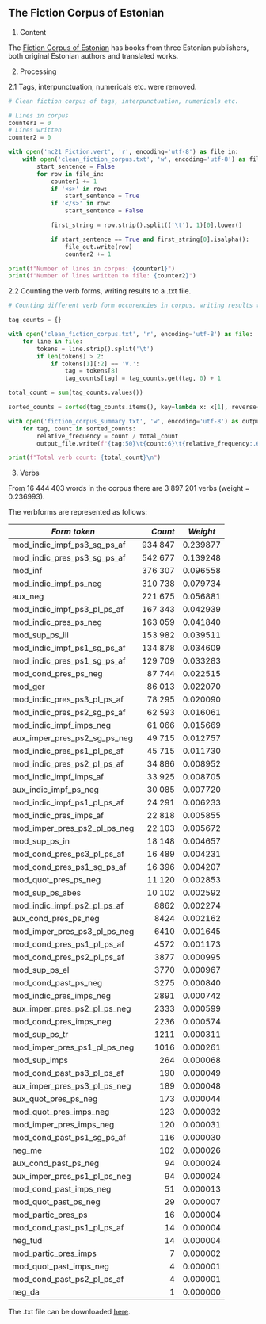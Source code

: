 ## The Fiction Corpus of Estonian

1. Content

The [Fiction Corpus of Estonian](https://entu.keeleressursid.ee/api2/file-24768?key=G3qonxL3kavZ1NGJ79jk7eIamFRkoLZBMkHCc8jVgudimdUDeSZC5XKrn6U0wxhj) has books from three Estonian publishers, both original Estonian authors and translated works.

2. Processing

2.1 Tags, interpunctuation, numericals etc. were removed.

```python
# Clean fiction corpus of tags, interpunctuation, numericals etc.

# Lines in corpus
counter1 = 0
# Lines written
counter2 = 0

with open('nc21_Fiction.vert', 'r', encoding='utf-8') as file_in:
    with open('clean_fiction_corpus.txt', 'w', encoding='utf-8') as file_out:
        start_sentence = False
        for row in file_in:
            counter1 += 1
            if '<s>' in row:
                start_sentence = True
            if '</s>' in row:
                start_sentence = False

            first_string = row.strip().split(('\t'), 1)[0].lower()

            if start_sentence == True and first_string[0].isalpha():
                file_out.write(row)
                counter2 += 1

print(f"Number of lines in corpus: {counter1}")
print(f"Number of lines written to file: {counter2}")
```

2.2 Counting the verb forms, writing results to a .txt file.

```python
# Counting different verb form occurencies in corpus, writing results to .txt file

tag_counts = {}

with open('clean_fiction_corpus.txt', 'r', encoding='utf-8') as file:
    for line in file:
        tokens = line.strip().split('\t')
        if len(tokens) > 2:
            if tokens[1][:2] == 'V.':
                tag = tokens[8]
                tag_counts[tag] = tag_counts.get(tag, 0) + 1

total_count = sum(tag_counts.values())

sorted_counts = sorted(tag_counts.items(), key=lambda x: x[1], reverse=True)

with open('fiction_corpus_summary.txt', 'w', encoding='utf-8') as output_file:
    for tag, count in sorted_counts:
        relative_frequency = count / total_count
        output_file.write(f"{tag:50}\t{count:6}\t{relative_frequency:.6f}\n")

print(f"Total verb count: {total_count}\n")
```

3. Verbs

From 16 444 403 words in the corpus there are 3 897 201 verbs (weight = 0.236993).

The verbforms are represented as follows:

| *Form token* | *Count* | *Weight* |
| --- | ---: | --- |
| mod_indic_impf_ps3_sg_ps_af                   | 934 847 | 0.239877     |
| mod_indic_pres_ps3_sg_ps_af                   | 542 677 | 0.139248     |
| mod_inf                                       | 376 307 | 0.096558     |
| mod_indic_impf_ps_neg                         | 310 738 | 0.079734     |
| aux_neg                                       | 221 675 | 0.056881     |
| mod_indic_impf_ps3_pl_ps_af                   | 167 343 | 0.042939     |
| mod_indic_pres_ps_neg                         | 163 059 | 0.041840     |
| mod_sup_ps_ill                                | 153 982 | 0.039511     |
| mod_indic_impf_ps1_sg_ps_af                   | 134 878 | 0.034609     |
| mod_indic_pres_ps1_sg_ps_af                   | 129 709 | 0.033283     |
| mod_cond_pres_ps_neg                          | 87 744  | 0.022515     |
| mod_ger                                       | 86 013  | 0.022070     |
| mod_indic_pres_ps3_pl_ps_af                   | 78 295  | 0.020090     |
| mod_indic_pres_ps2_sg_ps_af                   | 62 593  | 0.016061     |
| mod_indic_impf_imps_neg                       | 61 066  | 0.015669     |
| aux_imper_pres_ps2_sg_ps_neg                  | 49 715  | 0.012757     |
| mod_indic_pres_ps1_pl_ps_af                   | 45 715  | 0.011730     |
| mod_indic_pres_ps2_pl_ps_af                   | 34 886  | 0.008952     |
| mod_indic_impf_imps_af                        | 33 925  | 0.008705     |
| aux_indic_impf_ps_neg                         | 30 085  | 0.007720     |
| mod_indic_impf_ps1_pl_ps_af                   | 24 291  | 0.006233     |
| mod_indic_pres_imps_af                        | 22 818  | 0.005855     |
| mod_imper_pres_ps2_pl_ps_neg                  | 22 103  | 0.005672     |
| mod_sup_ps_in                                 | 18 148  | 0.004657     |
| mod_cond_pres_ps3_pl_ps_af                    | 16 489  | 0.004231     |
| mod_cond_pres_ps1_sg_ps_af                    | 16 396  | 0.004207     |
| mod_quot_pres_ps_neg                          | 11 120  | 0.002853     |
| mod_sup_ps_abes                               | 10 102  | 0.002592     |
| mod_indic_impf_ps2_pl_ps_af                   | 8862   | 0.002274     |
| aux_cond_pres_ps_neg                          | 8424   | 0.002162     |
| mod_imper_pres_ps3_pl_ps_neg                  | 6410   | 0.001645     |
| mod_cond_pres_ps1_pl_ps_af                    | 4572   | 0.001173     |
| mod_cond_pres_ps2_pl_ps_af                    | 3877   | 0.000995     |
| mod_sup_ps_el                                 | 3770   | 0.000967     |
| mod_cond_past_ps_neg                          | 3275   | 0.000840     |
| mod_indic_pres_imps_neg                       | 2891   | 0.000742     |
| aux_imper_pres_ps2_pl_ps_neg                  | 2333   | 0.000599     |
| mod_cond_pres_imps_neg                        | 2236   | 0.000574     |
| mod_sup_ps_tr                                 | 1211   | 0.000311     |
| mod_imper_pres_ps1_pl_ps_neg                  | 1016   | 0.000261     |
| mod_sup_imps                                  | 264    | 0.000068     |
| mod_cond_past_ps3_pl_ps_af                    | 190    | 0.000049     |
| aux_imper_pres_ps3_pl_ps_neg                  | 189    | 0.000048     |
| aux_quot_pres_ps_neg                          | 173    | 0.000044     |
| mod_quot_pres_imps_neg                        | 123    | 0.000032     |
| mod_imper_pres_imps_neg                       | 120    | 0.000031     |
| mod_cond_past_ps1_sg_ps_af                    | 116    | 0.000030     |
| neg_me                                        | 102    | 0.000026     |
| aux_cond_past_ps_neg                          | 94     | 0.000024     |
| aux_imper_pres_ps1_pl_ps_neg                  | 94     | 0.000024     |
| mod_cond_past_imps_neg                        | 51     | 0.000013     |
| mod_quot_past_ps_neg                          | 29     | 0.000007     |
| mod_partic_pres_ps                            | 16     | 0.000004     |
| mod_cond_past_ps1_pl_ps_af                    | 14     | 0.000004     |
| neg_tud                                       | 14     | 0.000004     |
| mod_partic_pres_imps                          | 7      | 0.000002     |
| mod_quot_past_imps_neg                        | 4      | 0.000001     |
| mod_cond_past_ps2_pl_ps_af                    | 4      | 0.000001     |
| neg_da                                        | 1      | 0.000000     |

The .txt file can be downloaded [here](https://github.com/ahtokiil/ids_2023/blob/main/fiction_corpus_summary.txt).
